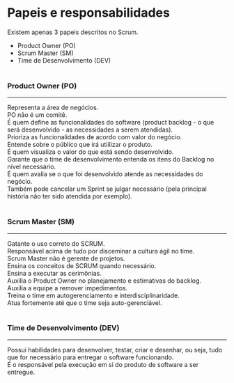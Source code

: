 # Papeis e responsabilidades
Existem apenas 3 papeis descritos no Scrum.
- Product Owner (PO)
- Scrum Master (SM)
- Time de Desenvolvimento (DEV)
<br /><br />

### Product Owner (PO)
----
Representa a área de negócios.<br />
PO não é um comitê.<br />
É quem define as funcionalidades do software (product backlog - o que será desenvolvido - as necessidades a serem atendidas). <br />
Prioriza as funcionalidades de acordo com valor do negócio. <br />
Entende sobre o público que irá utiilizar o produto. <br />
É quem visualiza o valor do que está sendo desenvolvido. <br />
Garante que o time de desenvolvimento entenda os itens do Backlog no nível necessário. <br />
É quem avalia se o que foi desenvolvido atende as necessidades do negócio. <br />
Também pode cancelar um Sprint se julgar necessário (pela principal história não ter sido atendida por exemplo).
<br /><br />

### Scrum Master (SM)
----
Gatante o uso correto do SCRUM. <br />
Responsável acima de tudo por disceminar a cultura ágil no time. <br />
Scrum Master não é gerente de projetos. <br />
Ensina os conceitos de SCRUM quando necessário. <br />
Ensina a executar as cerimônias. <br />
Auxilia o Product Owner no planejamento e estimativas do backlog. <br />
Auxilia a equipe a remover impedimentos. <br />
Treina o time em autogerenciamento e interdisciplinaridade.  <br />
Atua fortemente até que o time seja auto-gerenciável.
<br /><br />

### Time de Desenvolvimento (DEV)
----
Possui habilidades para desenvolver, testar, criar e desenhar, ou seja, tudo que for necessário para entregar o software funcionando. <br />
É o responsável pela execução em si do produto de software a ser entregue.
<br /><br />
